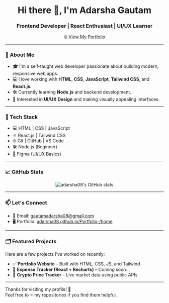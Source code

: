 <h1 align="center">Hi there 👋, I'm Adarsha Gautam</h1>
<h3 align="center">Frontend Developer | React Enthusiast | UI/UX Learner</h3>

<p align="center">
  <a href="https://adarsha08.github.io/Portfolio-/home" target="_blank">
    🌐 View My Portfolio
  </a>
</p>

---

### 🚀 About Me

- 🎓 I'm a self-taught web developer passionate about building modern, responsive web apps.
- 💻 I love working with **HTML**, **CSS**, **JavaScript**, **Tailwind CSS**, and **React.js**.
- 🛠️ Currently learning **Node.js** and backend development.
- 🎨 Interested in **UI/UX Design** and making visually appealing interfaces.

---

### 🧰 Tech Stack

- 💻 HTML | CSS | JavaScript  
- ⚛️ React.js | Tailwind CSS  
- 🌐 Git | GitHub | VS Code  
- 🛠️ Node.js (Beginner)  
- 🎨 Figma (UI/UX Basics)

---

### 📈 GitHub Stats

<p align="center">
  <img src="https://github-readme-stats.vercel.app/api?username=adarsha08&show_icons=true&theme=tokyonight" alt="adarsha08's GitHub stats" />
</p>

---

### 📫 Let's Connect

- 📧 Email: gautamadarsha08@gmail.com  
- 🖥️ Portfolio: [adarsha08.github.io/Portfolio-/home](https://adarsha08.github.io/Portfolio-/home)

---

### 🗂️ Featured Projects

Here are a few projects I’ve worked on recently:

- ✅ **Portfolio Website** – Built with HTML, CSS, JS, and Tailwind  
- 💸 **Expense Tracker (React + Recharts)** – Coming soon...  
- 🔄 **Crypto Price Tracker** – Live market data using public APIs  

---

Thanks for visiting my profile! 🙌  
Feel free to ⭐️ my repositories if you find them helpful.


